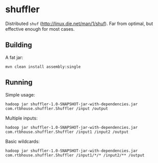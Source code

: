 # shuffler

Distributed `shuf` (http://linux.die.net/man/1/shuf). Far from optimal, but effective enough for most cases.

## Building

A fat jar:

    mvn clean install assembly:single

## Running

Simple usage:

    hadoop jar shuffler-1.0-SNAPSHOT-jar-with-dependencies.jar com.rtbhouse.shuffler.Shuffler /input /output

Multiple inputs:

    hadoop jar shuffler-1.0-SNAPSHOT-jar-with-dependencies.jar com.rtbhouse.shuffler.Shuffler /input1 /input2 /output

Basic wildcards:

    hadoop jar shuffler-1.0-SNAPSHOT-jar-with-dependencies.jar com.rtbhouse.shuffler.Shuffler /input1/*/* /input2/** /output
